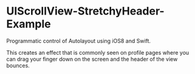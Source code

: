 UIScrollView-StretchyHeader-Example
===================================

Programmatic control of Autolayout using iOS8 and Swift.

This creates an effect that is commonly seen on profile pages where you can drag your finger down on the screen and the header of the view bounces.
